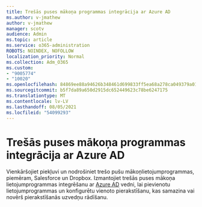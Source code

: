 ```yaml
---
title: Trešās puses mākoņa programmas integrācija ar Azure AD
ms.author: v-jmathew
author: v-jmathew
manager: scotv
audience: Admin
ms.topic: article
ms.service: o365-administration
ROBOTS: NOINDEX, NOFOLLOW
localization_priority: Normal
ms.collection: Adm_O365
ms.custom:
- "9005774"
- "10020"
ms.openlocfilehash: 84869ee88a94626b348461d699833ff5ea68a278ca049379a01c5209e4b1d076
ms.sourcegitcommit: b5f7da89a650d2915dc652449623c78be6247175
ms.translationtype: MT
ms.contentlocale: lv-LV
ms.lasthandoff: 08/05/2021
ms.locfileid: "54099293"
---
```

# <a name="integrate-a-third-party-cloud-app-with-azure-ad"></a>Trešās puses mākoņa programmas integrācija ar Azure AD

Vienkāršojiet piekļuvi un nodrošiniet trešo pušu mākoņlietojumprogrammas, piemēram, Salesforce un Dropbox. Izmantojiet trešās puses mākoņa lietojumprogrammas integrēšanu ar [Azure AD](https://go.microsoft.com/fwlink/?linkid=2157464) vedni, lai pievienotu lietojumprogrammas un konfigurētu vienoto pierakstīšanu, kas samazina vai novērš pierakstīšanās uzvedņu rādīšanu.
